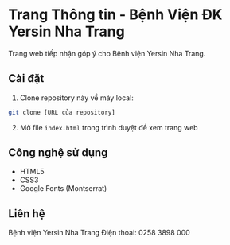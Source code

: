 # Trang Thông tin - Bệnh Viện ĐK Yersin Nha Trang

Trang web tiếp nhận góp ý cho Bệnh viện Yersin Nha Trang.

## Cài đặt

1. Clone repository này về máy local:
```bash
git clone [URL của repository]
```

2. Mở file `index.html` trong trình duyệt để xem trang web

## Công nghệ sử dụng

- HTML5
- CSS3
- Google Fonts (Montserrat)

## Liên hệ

Bệnh viện Yersin Nha Trang
Điện thoại: 0258 3898 000
